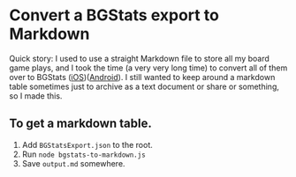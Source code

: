 # Convert a BGStats export to Markdown
Quick story: I used to use a straight Markdown file to store all my board game plays, and I took the time (a very very long time) to convert all of them over to BGStats ([iOS](https://apps.apple.com/us/app/board-game-stats/id892542000))([Android](https://play.google.com/store/apps/details?id=nl.eerko.boardgamestats&hl=en_US)). I still wanted to keep around a markdown table sometimes just to archive as a text document or share or something, so I made this.

## To get a markdown table.
1. Add `BGStatsExport.json` to the root.
2. Run `node bgstats-to-markdown.js`
3. Save `output.md` somewhere.
